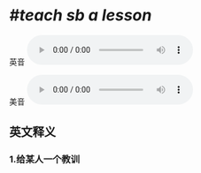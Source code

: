 # ***\#teach sb a lesson*** 
英音
<audio src="./media/teach sb a lesson1_AAC.aac" controls="controls"></audio>

美音
<audio src="./media/teach sb a lesson2_AAC.aac" controls="controls"></audio>



  

英文释义
---
### 1.**给某人一个教训**  


